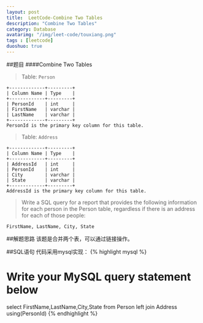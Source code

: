 ```yaml
---
layout: post
title:  LeetCode-Combine Two Tables
description: "Combine Two Tables"
category: Database
avatarimg: "/img/leet-code/touxiang.png"
tags : [leetcode]
duoshuo: true
---
```

##题目
####Combine Two Tables
>Table: `Person`
>
	+-------------+---------+
	| Column Name | Type    |
	+-------------+---------+
	| PersonId    | int     |
	| FirstName   | varchar |
	| LastName    | varchar |
	+-------------+---------+
	PersonId is the primary key column for this table.

>Table: `Address`
>	
	+-------------+---------+
	| Column Name | Type    |
	+-------------+---------+
	| AddressId   | int     |
	| PersonId    | int     |
	| City        | varchar |
	| State       | varchar |
	+-------------+---------+
	AddressId is the primary key column for this table.

>Write a SQL query for a report that provides the following information for each person in the Person table, regardless if there is an address for each of those people:
>
	FirstName, LastName, City, State

<!-- more -->
	
##解题思路
该题是合并两个表，可以通过链接操作。

##SQL语句
代码采用mysql实现：
{% highlight mysql %}
# Write your MySQL query statement below
select FirstName,LastName,City,State from Person
left join Address using(PersonId)
{% endhighlight %}

